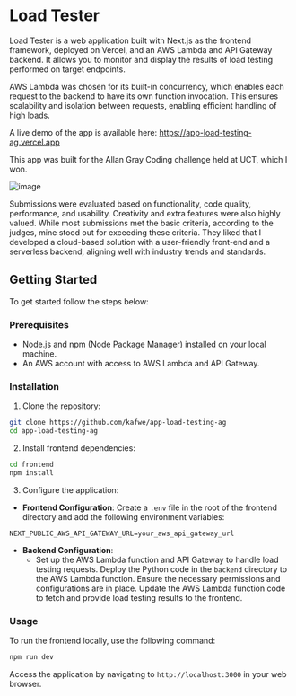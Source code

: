 # Load Tester

Load Tester is a web application built with Next.js as the frontend framework, deployed on Vercel, and an AWS Lambda and API Gateway backend. It allows you to monitor and display the results of load testing performed on target endpoints.

AWS Lambda was chosen for its built-in concurrency, which enables each request to the backend to have its own function invocation. This ensures scalability and isolation between requests, enabling efficient handling of high loads.

A live demo of the app is available here: https://app-load-testing-ag.vercel.app

This app was built for the Allan Gray Coding challenge held at UCT, which I won. 

![image](https://github.com/kafwe/http-load-tester/assets/75791207/f2980e84-1986-4f14-b042-aaaab9ca179e)

Submissions were evaluated based on functionality, code quality, performance, and usability. Creativity and extra features were also highly valued. While most submissions met the basic criteria, according to the judges, mine stood out for exceeding these criteria. They liked that I developed a cloud-based solution with a user-friendly front-end and a serverless backend, aligning well with industry trends and standards.


## Getting Started

To get started follow the steps below:

### Prerequisites

- Node.js and npm (Node Package Manager) installed on your local machine.
- An AWS account with access to AWS Lambda and API Gateway.

### Installation

1. Clone the repository:

```bash
git clone https://github.com/kafwe/app-load-testing-ag
cd app-load-testing-ag
```

2. Install frontend dependencies:

```bash
cd frontend
npm install
```

3. Configure the application:

  - **Frontend Configuration**:
    Create a `.env` file in the root of the frontend directory and add the following environment variables:

```
NEXT_PUBLIC_AWS_API_GATEWAY_URL=your_aws_api_gateway_url
```

   - **Backend Configuration**:
     - Set up the AWS Lambda function and API Gateway to handle load testing requests. Deploy the Python code in the `backend` directory to the AWS Lambda function. Ensure the necessary permissions and configurations are in place. Update the AWS Lambda function code to fetch and provide load testing results to the frontend.

### Usage

To run the frontend locally, use the following command:

```bash
npm run dev
```

Access the application by navigating to `http://localhost:3000` in your web browser.
